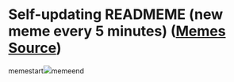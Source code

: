 # Self-updating READMEME (new meme every 5 minutes) ([Memes Source](https://bramses.notion.site/a49c1e962b7646879176ac3b327b6533?v=4d1eda54b170483cb03a40f257231764))

memestart![](https://www.notion.so/image/https%3A%2F%2Fs3-us-west-2.amazonaws.com%2Fsecure.notion-static.com%2Fab5970f4-d749-47d4-839f-1d0b93f7c99b%2F279F4855-5633-41BA-B31A-A3C5C51515CB.gif?table=block&id=3e3c0289-aef3-43e5-9c17-54dd4a32db27&cache=v2)memeend
